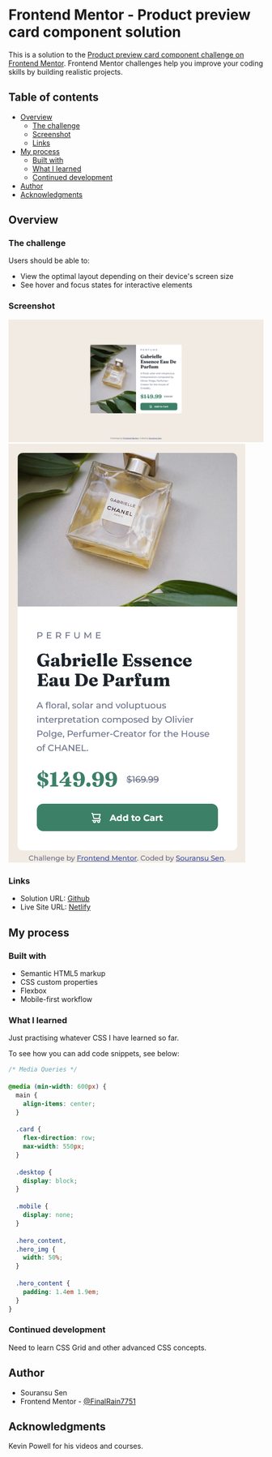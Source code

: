 # Frontend Mentor - Product preview card component solution

This is a solution to the [Product preview card component challenge on Frontend Mentor](https://www.frontendmentor.io/challenges/product-preview-card-component-GO7UmttRfa). Frontend Mentor challenges help you improve your coding skills by building realistic projects.

## Table of contents

- [Overview](#overview)
  - [The challenge](#the-challenge)
  - [Screenshot](#screenshot)
  - [Links](#links)
- [My process](#my-process)
  - [Built with](#built-with)
  - [What I learned](#what-i-learned)
  - [Continued development](#continued-development)
- [Author](#author)
- [Acknowledgments](#acknowledgments)

## Overview

### The challenge

Users should be able to:

- View the optimal layout depending on their device's screen size
- See hover and focus states for interactive elements

### Screenshot

![Desktop Preview](./images/ScreenshotDesktop.png)
![Mobile Preview](./images/ScreenshotMobile.png)

### Links

- Solution URL: [Github](https://github.com/FinalRain7751/frontendmentor/tree/product-preview-card-component)
- Live Site URL: [Netlify](https://tranquil-kitten-1a55b8.netlify.app)

## My process

### Built with

- Semantic HTML5 markup
- CSS custom properties
- Flexbox
- Mobile-first workflow

### What I learned

Just practising whatever CSS I have learned so far.

To see how you can add code snippets, see below:

```css
/* Media Queries */

@media (min-width: 600px) {
  main {
    align-items: center;
  }

  .card {
    flex-direction: row;
    max-width: 550px;
  }

  .desktop {
    display: block;
  }

  .mobile {
    display: none;
  }

  .hero_content,
  .hero_img {
    width: 50%;
  }

  .hero_content {
    padding: 1.4em 1.9em;
  }
}
```

### Continued development

Need to learn CSS Grid and other advanced CSS concepts.

## Author

- Souransu Sen
- Frontend Mentor - [@FinalRain7751](https://www.frontendmentor.io/profile/FinalRain7751)

## Acknowledgments

Kevin Powell for his videos and courses.
